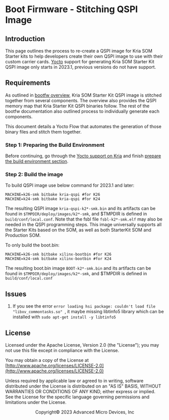 
# Boot Firmware - Stitching QSPI Image

## Introduction

This page outlines the process to re-create a QSPI image for Kria SOM Starter kits to help developers create their own QSPI image to use with their custom carrier cards. [Yocto](https://xilinx-wiki.atlassian.net/wiki/spaces/A/pages/18841883/Yocto) support for generating Kria SOM Starter Kit QSPI image only starts in 2023.1, previous versions do not have support.

## Requirements

As outlined in [bootfw overview](./bootfw_overview.md), Kria SOM Starter Kit QSPI image is stitched together from several components. The overview also provides the QSPI memory map that Kria Starter Kit QSPI binaries follow. The rest of the bootfw documentation also outlined process to individually generate each components.

This document details a Yocto Flow that automates the generation of those binary files and stitch them together.

### Step 1: Preparing the Build Environment

Before continuing, go through the  [Yocto support on Kria](https://xilinx.github.io/kria-apps-docs/yocto.html) and finish [prepare the build environment section](https://xilinx.github.io/kria-apps-docs/yocto/build/html/docs/yocto_kria_support.html#prepare-the-build-environment).

### Step 2: Build the image

To build QSPI image use below command for 2023.1 and later:

```shell
MACHINE=k26-smk bitbake kria-qspi #for K26
MACHINE=k24-smk bitbake kria-qspi #for K24
```

The resulting QSPI image ```kria-qspi-k2*-smk.bin``` and its artifacts can be found in ```$TMPDIR/deploy/images/k2*-smk```, and $TMPDIR is defined in ```build/conf/local.conf```. Note that the fsbl file ```fsbl-k2*-smk.elf``` may also be needed in the QSPI programming steps. This image universally supports all the Starter Kits based on the SOM, as well as both StarterKit SOM and Production SOM.

To only build the boot.bin:

```shell
MACHINE=k26-smk bitbake xilinx-bootbin #for K26
MACHINE=k24-smk bitbake xilinx-bootbin #for K24
```

The resulting boot.bin image ```BOOT-k2*-smk.bin``` and its artifacts can be found in ```$TMPDIR/deploy/images/k2*-smk```, and $TMPDIR is defined in ```build/conf/local.conf```

## Issues

1. If you see the error ```error loading hsi package: couldn't load file "libxv_commontasks.so" ```, it maybe missing libtinfo5 library which can be installed with ```sudo apt-get install -y libtinfo5```

## License

Licensed under the Apache License, Version 2.0 (the "License"); you may not use this file except in compliance with the License.

You may obtain a copy of the License at
[http://www.apache.org/licenses/LICENSE-2.0](http://www.apache.org/licenses/LICENSE-2.0)

Unless required by applicable law or agreed to in writing, software distributed under the License is distributed on an "AS IS" BASIS, WITHOUT WARRANTIES OR CONDITIONS OF ANY KIND, either express or implied. See the License for the specific language governing permissions and limitations under the License.

<p class="sphinxhide" align="center">Copyright&copy; 2023 Advanced Micro Devices, Inc</p>